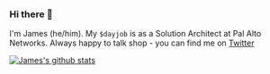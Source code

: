 ### Hi there 👋

I'm James (he/him). My `$dayjob` is as a Solution Architect at Pal Alto Networks. Always happy to talk shop - you can find me on [Twitter](https://twitter.com/jimwoolfenden)

[![James's github stats](https://github-readme-stats.vercel.app/api?username=jameswoolfenden&theme=cobalt)](https://github.com/JamesWoolfenden/github-readme-stats)

<!--
**kmcquade/kmcquade** is a ✨ _special_ ✨ repository because its `README.md` (this file) appears on your GitHub profile.

Here are some ideas to get you started:

- 🔭 I’m currently working on ...
- 🌱 I’m currently learning ...
- 👯 I’m looking to collaborate on ...
- 🤔 I’m looking for help with ...
- 💬 Ask me about ...
- 📫 How to reach me: ...
- 😄 Pronouns: ...
- ⚡ Fun fact: ...
-->
